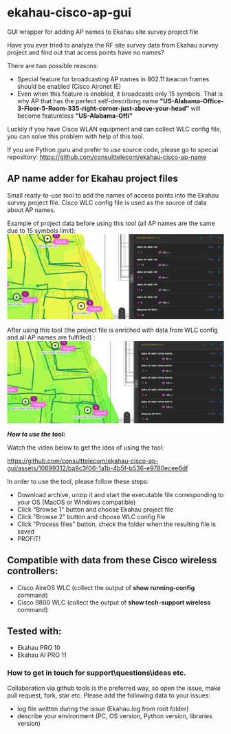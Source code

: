 # ekahau-cisco-ap-gui
GUI wrapper for adding AP names to Ekahau site survey project file


Have you ever tried to analyze the RF site survey data from Ekahau survey project and find out that access points have no names?

There are two possible reasons:
* Special feature for broadcasting AP names in 802.11 beacon frames should be enabled (Cisco Aironet IE)
* Even when this feature is enabled, it broadcasts only 15 symbols. That is why AP that has the perfect self-describing name **"US-Alabama-Office-3-Floor-5-Room-335-right-corner-just-above-your-head"** will become featureless **"US-Alabama-Offi"**

Luckily if you have Cisco WLAN equipment and can collect WLC config file, you can solve this problem with help of this tool.

If you are Python guru and prefer to use source code, please go to special repository:
https://github.com/consulttelecom/ekahau-cisco-ap-name


## AP name adder for Ekahau project files

Small ready-to-use tool to add the names of access points into the Ekahau survey project file.
Cisco WLC config file is used as the source of data about AP names.


Example of project data before using this tool (all AP names are the same due to 15 symbols limit):
![title](./Screenshot_no_AP_names.png "Initial Ekahau project no AP names")


After using this tool (the project file is enriched with data from WLC config and all AP names are fulfilled)   :
![title](./Screenshot_with_AP_names.png "Ekahau project enriched with AP names")


***How to use the tool:***

Watch the video below to get the idea of using the tool:

https://github.com/consulttelecom/ekahau-cisco-ap-gui/assets/10699312/ba9c3f06-1a1b-4b5f-b536-e9780ecee6df

In order to use the tool, please follow these steps:

* Download archive, unzip it and start the executable file corresponding to your OS (MacOS or Windows compatible)
* Click "Browse 1" button and choose Ekahau project file
* Click "Browse 2" button and choose WLC config file
* Click "Process files" button, check the folder when the resulting file is saved
* PROFIT!


## Compatible with data from these Cisco wireless controllers:
* Cisco AireOS WLC (collect the output of **show running-config** command)
* Cisco 9800 WLC (collect the output of **show tech-support wireless** command)


## Tested with:

* Ekahau PRO 10
* Ekahau AI PRO 11


### How to get in touch for support\questions\ideas etc.
Collaboration via github tools is the preferred way, so open the issue, make pull request, fork, star etc.
Please add the following data to your issues:
* log file written during the issue (Ekahau.log from root folder)
* describe your environment (PC, OS version, Python version, libraries version)
